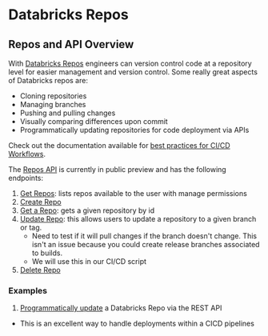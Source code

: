 # Databricks Repos 

## Repos and API Overview

With [Databricks Repos](https://docs.databricks.com/repos.html) engineers can version control code at a repository level for easier management and version control. Some really great aspects of Databricks repos are:  
- Cloning repositories 
- Managing branches
- Pushing and pulling changes
- Visually comparing differences upon commit
- Programmatically updating repositories for code deployment via APIs

Check out the documentation available for [best practices for CI/CD Workflows](https://docs.databricks.com/repos.html#best-practices-for-integrating-repos-with-cicd-workflows).  

The [Repos API](https://docs.databricks.com/dev-tools/api/latest/repos.html) is currently in public preview and has the following endpoints:  
1. [Get Repos](https://docs.databricks.com/dev-tools/api/latest/repos.html#operation/get-repos): lists repos available to the user with manage permissions  
1. [Create Repo](https://docs.databricks.com/dev-tools/api/latest/repos.html#operation/create-repo)  
1. [Get a Repo](https://docs.databricks.com/dev-tools/api/latest/repos.html#operation/get-repo): gets a given repository by id  
1. [Update Repo](https://docs.databricks.com/dev-tools/api/latest/repos.html#operation/update-repo): this allows users to update a repository to a given branch or tag.  
    - Need to test if it will pull changes if the branch doesn't change. This isn't an issue because you could create release branches associated to builds.  
    - We will use this in our CI/CD script
1. [Delete Repo](https://docs.databricks.com/dev-tools/api/latest/repos.html#operation/delete-repo)  


### Examples

1. [Programmatically update](./UpdateDatabricksRepoAPI.py) a Databricks Repo via the REST API
  - This is an excellent way to handle deployments within a CICD pipelines 
